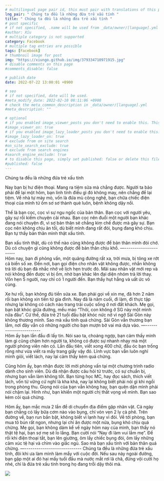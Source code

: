 ```yaml
---
# multilingual page pair id, this must pair with translations of this page. (This name must be unique)
lng_pair: " Chúng ta đều là những đứa trẻ xấu tính "
title: " Chúng ta đều là những đứa trẻ xấu tính "
# post specific
# if not specified, .name will be used from _data/owner/[language].yml
#author: Xíu
# multiple category is not supported
category: Facebook
# multiple tag entries are possible
tags: [Facebook]
# thumbnail image for post
img: "https://xiungo.github.io/img/379334710971915.jpg"
# disable comments on this page
#comments_disable: false

# publish date
date: 2022-07-22 13:00:01 +0900

# seo
# if not specified, date will be used.
#meta_modify_date: 2022-02-10 08:11:06 +0900
# check the meta_common_description in _data/owner/[language].yml
#meta_description: ""

# optional
# if you enabled image_viewer_posts you don't need to enable this. This is only if image_viewer_posts = false
#image_viewer_on: true
# if you enabled image_lazy_loader_posts you don't need to enable this. This is only if image_lazy_loader_posts = false
#image_lazy_loader_on: true
# exclude from on site search
#on_site_search_exclude: true
# exclude from search engines
#search_engine_exclude: true
# to disable this page, simply set published: false or delete this file
#published: false
---
```


<!-- outline-start -->

Chúng ta đều là những đứa trẻ xấu tính

Nay bạn bị hư điện thoại. Mang ra tiệm sửa mà chẳng được. Người ta bảo phải để lại một hôm, bạn linh tính điều gì đó không may, nên chẳng để lại tiệm. Về nhà tự mày mò, vốn là đứa mù công nghệ, bạn chữa chiếc điện thoại của mình từ ốm sơ sơ thành què luôn, bệnh không dậy nổi.

Thế là bạn cọc, cọc vì sự ngu ngốc của bản thân. Bạn cọc với người yêu, gây sự rồi kiếm chuyện cãi nhau. Bạn cọc nên đuổi một người bạn khác đang nói chuyện đi, vì sợ bản thân sẽ chẳng kìm chế được mà gây sự. Bạn cọc nên không chịu ăn tối, dù biết mình đang rất đói, bụng đang khó chịu. Bạn tự thấy bản thân mình thật xấu tính.

Bạn xấu tính thật, dù có thế nào cũng không được để bản thân mình đói chớ. Dù có chuyện gì cũng không được để bản thân chịu khổ.
—-\-\-\-\-\-\-\-\-\-\-\-\-\-\-\-\-\-\-\-\-\-\
Hôm nay, bạn đi phỏng vấn, một quãng đường rất xa, trời mưa, bị tông xe rớt cả biển số xe. Đến nơi, bạn gọi điện cho nhân vật không được, nhắn không trả lời dù bạn đã nhắc nhở về lịch hẹn trước đó. Mãi sau nhân vật mới rep và nói không đến được vì bị ốm, nhờ bạn khác lên đại diện nhóm trả lời thay. Vốn hẹn 5 người, nay chỉ có 1 người đến. Bạn thấy hụt hẫng và uất ức vô cùng.

Xe hư rồi, bạn không đủ tiền sửa xe. Bạn phải gọi về xin mẹ, đã hơn 2 năm rồi bạn không xin tiền từ gia đình. Nay đã là năm cuối, đi làm, đi thực tập nhưng lại không có cách nào trang trải cuộc sống ở nơi đất khách. Mẹ gọi, bạn bật khóc giữa đường, mếu máo “Thôi, con không ở SG này một mình nữa đâu”. Cứ thế, đứa trẻ 21 tuổi đầu bật khóc nức nở vì ngỡ Sài Gòn này không thương mình. Sao mà xấu tính quá chừng. Sài Gòn vẫn thương bạn lắm, nơi đây vẫn có những người cho bạn mượn bờ vai mà dựa vào.
—-\-\-\-\-\-\-\-\-\-\-\-\-\-\-\-\-\-\-\-\-\-\-\-\
Hôm ấy bạn lần đầu đi lấy tin. Nói sao ta, choáng ngợp, bạn cảm thấy mình làm gì cũng chậm hơn người ta, không có được sự nhanh nhạy mà một người phóng viên nên có. Lần đầu tiên, viết xong 400 chữ, đầu óc bạn trống rỗng như vừa viết ra mấy trang giấy vậy đó. Lĩnh vực bạn vẫn luôn nghĩ mình giỏi, viết lách, nay lại cảm thấy kém quá chừng.

Cũng hôm ấy, bạn nhận được lời mời phỏng vấn tại một chương trình radio dành cho sinh viên. Dù đã nhận được câu hỏi từ trước, có sự chuẩn bị, nhưng bạn vẫn làm không tốt. Bạn từng học MC, hay đọc sách, thích viết lách, vốn từ vững cứ nghĩ là kha khá, nay lại không biết phải nói gì khi ngồi trong phòng thu. Giọng nói của bạn vẫn không hay, bạn quên dặn mình phải nói chậm lại. Hình như, bạn khiến một người chị thất vọng về mình. Bạn sao kém cỏi quá chừng.

Hôm ấy, bạn mắc mưa 2 lần để di chuyển địa điểm gặp nhân vật. Cả ngày bạn chẳng có lấy bữa cơm nào vào bụng, chỉ vỏn vẹn 2 ly cà phê. Trên đường về, bạn run bần bật, không biết vì lạnh hay vì đói. Về tới phòng, bạn mua tô bún rất ngon, nhưng lại chỉ ăn được một nửa, bụng khó chịu quá chừng. Mẹ gọi, bạn không dám kể về ngày hôm nay của mình, bạn thấy nó thật tệ hại, bạn sợ mẹ sẽ lo lắng. Bạn cười nói “Nay đi làm vui lắm mẹ”. Để rồi khi điện thoại tắt, bạn lên giường, ôm lấy chiếc bụng đói, ôm lấy những cảm xúc tệ hại và chìm vào giấc ngủ. Sao mà bạn xấu tính với bản thân quá chừng.
—-\-\-\-\-\-\-\-\-\-\-\-\-\-\-\-\-\-\-\-\-\-\-\-\-\-\-\-\-
Chúng ta đều là những đứa trẻ xấu tính, đôi khi ưa làm mình làm mẩy với cuộc đời. Nếu sau này ngoài đường, bạn gặp một ai đó hai mấy tuổi đầu mà nước mắt rơi lã chã, đừng vội cười họ nhé, chỉ là đứa trẻ xấu tính trong họ đang trỗi dậy thôi mà.

<!-- outline-end -->

<img src= "https://xiungo.github.io/img/379334710971915.jpg">